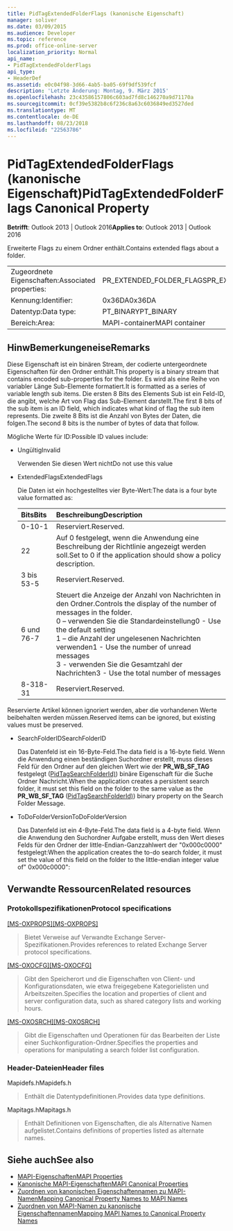 ```yaml
---
title: PidTagExtendedFolderFlags (kanonische Eigenschaft)
manager: soliver
ms.date: 03/09/2015
ms.audience: Developer
ms.topic: reference
ms.prod: office-online-server
localization_priority: Normal
api_name:
- PidTagExtendedFolderFlags
api_type:
- HeaderDef
ms.assetid: e0c04f98-3d66-4ab5-ba05-69f9df539fcf
description: 'Letzte Änderung: Montag, 9. März 2015'
ms.openlocfilehash: 23c43586157806c603ad7fd8c146270a9d71170a
ms.sourcegitcommit: 0cf39e5382b8c6f236c8a63c6036849ed3527ded
ms.translationtype: MT
ms.contentlocale: de-DE
ms.lasthandoff: 08/23/2018
ms.locfileid: "22563786"
---
```

# <a name="pidtagextendedfolderflags-canonical-property"></a><span data-ttu-id="ee55a-103">PidTagExtendedFolderFlags (kanonische Eigenschaft)</span><span class="sxs-lookup"><span data-stu-id="ee55a-103">PidTagExtendedFolderFlags Canonical Property</span></span>
 
<span data-ttu-id="ee55a-104">**Betrifft**: Outlook 2013 | Outlook 2016</span><span class="sxs-lookup"><span data-stu-id="ee55a-104">**Applies to**: Outlook 2013 | Outlook 2016</span></span> 
  
<span data-ttu-id="ee55a-105">Erweiterte Flags zu einem Ordner enthält.</span><span class="sxs-lookup"><span data-stu-id="ee55a-105">Contains extended flags about a folder.</span></span>
  
|||
|:-----|:-----|
|<span data-ttu-id="ee55a-106">Zugeordnete Eigenschaften:</span><span class="sxs-lookup"><span data-stu-id="ee55a-106">Associated properties:</span></span>  <br/> |<span data-ttu-id="ee55a-107">PR_EXTENDED_FOLDER_FLAGS</span><span class="sxs-lookup"><span data-stu-id="ee55a-107">PR_EXTENDED_FOLDER_FLAGS</span></span>  <br/> |
|<span data-ttu-id="ee55a-108">Kennung:</span><span class="sxs-lookup"><span data-stu-id="ee55a-108">Identifier:</span></span>  <br/> |<span data-ttu-id="ee55a-109">0x36DA</span><span class="sxs-lookup"><span data-stu-id="ee55a-109">0x36DA</span></span>  <br/> |
|<span data-ttu-id="ee55a-110">Datentyp:</span><span class="sxs-lookup"><span data-stu-id="ee55a-110">Data type:</span></span>  <br/> |<span data-ttu-id="ee55a-111">PT_BINARY</span><span class="sxs-lookup"><span data-stu-id="ee55a-111">PT_BINARY</span></span>  <br/> |
|<span data-ttu-id="ee55a-112">Bereich:</span><span class="sxs-lookup"><span data-stu-id="ee55a-112">Area:</span></span>  <br/> |<span data-ttu-id="ee55a-113">MAPI-container</span><span class="sxs-lookup"><span data-stu-id="ee55a-113">MAPI container</span></span>  <br/> |
   
## <a name="remarks"></a><span data-ttu-id="ee55a-114">HinwBemerkungeneise</span><span class="sxs-lookup"><span data-stu-id="ee55a-114">Remarks</span></span>

<span data-ttu-id="ee55a-115">Diese Eigenschaft ist ein binären Stream, der codierte untergeordnete Eigenschaften für den Ordner enthält.</span><span class="sxs-lookup"><span data-stu-id="ee55a-115">This property is a binary stream that contains encoded sub-properties for the folder.</span></span> <span data-ttu-id="ee55a-116">Es wird als eine Reihe von variabler Länge Sub-Elemente formatiert.</span><span class="sxs-lookup"><span data-stu-id="ee55a-116">It is formatted as a series of variable length sub items.</span></span> <span data-ttu-id="ee55a-117">Die ersten 8 Bits des Elements Sub ist ein Feld-ID, die angibt, welche Art von Flag das Sub-Element darstellt.</span><span class="sxs-lookup"><span data-stu-id="ee55a-117">The first 8 bits of the sub item is an ID field, which indicates what kind of flag the sub item represents.</span></span> <span data-ttu-id="ee55a-118">Die zweite 8 Bits ist die Anzahl von Bytes der Daten, die folgen.</span><span class="sxs-lookup"><span data-stu-id="ee55a-118">The second 8 bits is the number of bytes of data that follow.</span></span>
  
<span data-ttu-id="ee55a-119">Mögliche Werte für ID:</span><span class="sxs-lookup"><span data-stu-id="ee55a-119">Possible ID values include:</span></span>
  
- <span data-ttu-id="ee55a-120">Ungültig</span><span class="sxs-lookup"><span data-stu-id="ee55a-120">Invalid</span></span>
    
   <span data-ttu-id="ee55a-121">Verwenden Sie diesen Wert nicht</span><span class="sxs-lookup"><span data-stu-id="ee55a-121">Do not use this value</span></span>
    
- <span data-ttu-id="ee55a-122">ExtendedFlags</span><span class="sxs-lookup"><span data-stu-id="ee55a-122">ExtendedFlags</span></span>
    
   <span data-ttu-id="ee55a-123">Die Daten ist ein hochgestelltes vier Byte-Wert:</span><span class="sxs-lookup"><span data-stu-id="ee55a-123">The data is a four byte value formatted as:</span></span>
    
   |<span data-ttu-id="ee55a-124">**Bits**</span><span class="sxs-lookup"><span data-stu-id="ee55a-124">**Bits**</span></span>|<span data-ttu-id="ee55a-125">**Beschreibung**</span><span class="sxs-lookup"><span data-stu-id="ee55a-125">**Description**</span></span>|
   |:-----|:-----|
   |<span data-ttu-id="ee55a-126">0-1</span><span class="sxs-lookup"><span data-stu-id="ee55a-126">0-1</span></span>  <br/> |<span data-ttu-id="ee55a-127">Reserviert.</span><span class="sxs-lookup"><span data-stu-id="ee55a-127">Reserved.</span></span>  <br/> |
   |<span data-ttu-id="ee55a-128">2</span><span class="sxs-lookup"><span data-stu-id="ee55a-128">2</span></span>  <br/> |<span data-ttu-id="ee55a-129">Auf 0 festgelegt, wenn die Anwendung eine Beschreibung der Richtlinie angezeigt werden soll.</span><span class="sxs-lookup"><span data-stu-id="ee55a-129">Set to 0 if the application should show a policy description.</span></span>  <br/> |
   |<span data-ttu-id="ee55a-130">3 bis 5</span><span class="sxs-lookup"><span data-stu-id="ee55a-130">3-5</span></span>  <br/> |<span data-ttu-id="ee55a-131">Reserviert.</span><span class="sxs-lookup"><span data-stu-id="ee55a-131">Reserved.</span></span>  <br/> |
   |<span data-ttu-id="ee55a-132">6 und 7</span><span class="sxs-lookup"><span data-stu-id="ee55a-132">6-7</span></span>  <br/> |<span data-ttu-id="ee55a-133">Steuert die Anzeige der Anzahl von Nachrichten in den Ordner.</span><span class="sxs-lookup"><span data-stu-id="ee55a-133">Controls the display of the number of messages in the folder.</span></span>  <br/> <span data-ttu-id="ee55a-134">0 – verwenden Sie die Standardeinstellung</span><span class="sxs-lookup"><span data-stu-id="ee55a-134">0 - Use the default setting</span></span>  <br/> <span data-ttu-id="ee55a-135">1 – die Anzahl der ungelesenen Nachrichten verwenden</span><span class="sxs-lookup"><span data-stu-id="ee55a-135">1 - Use the number of unread messages</span></span>  <br/> <span data-ttu-id="ee55a-136">3 - verwenden Sie die Gesamtzahl der Nachrichten</span><span class="sxs-lookup"><span data-stu-id="ee55a-136">3 - Use the total number of messages</span></span>  <br/> |
   |<span data-ttu-id="ee55a-137">8-31</span><span class="sxs-lookup"><span data-stu-id="ee55a-137">8-31</span></span>  <br/> |<span data-ttu-id="ee55a-138">Reserviert.</span><span class="sxs-lookup"><span data-stu-id="ee55a-138">Reserved.</span></span>  <br/> |
   
<span data-ttu-id="ee55a-139">Reservierte Artikel können ignoriert werden, aber die vorhandenen Werte beibehalten werden müssen.</span><span class="sxs-lookup"><span data-stu-id="ee55a-139">Reserved items can be ignored, but existing values must be preserved.</span></span>
    
- <span data-ttu-id="ee55a-140">SearchFolderID</span><span class="sxs-lookup"><span data-stu-id="ee55a-140">SearchFolderID</span></span>
    
   <span data-ttu-id="ee55a-141">Das Datenfeld ist ein 16-Byte-Feld.</span><span class="sxs-lookup"><span data-stu-id="ee55a-141">The data field is a 16-byte field.</span></span> <span data-ttu-id="ee55a-142">Wenn die Anwendung einen beständigen Suchordner erstellt, muss dieses Feld für den Ordner auf den gleichen Wert wie der **PR_WB_SF_TAG** festgelegt ([PidTagSearchFolderId)](pidtagsearchfolderid-canonical-property.md)) binäre Eigenschaft für die Suche Ordner Nachricht.</span><span class="sxs-lookup"><span data-stu-id="ee55a-142">When the application creates a persistent search folder, it must set this field on the folder to the same value as the **PR_WB_SF_TAG** ([PidTagSearchFolderId)](pidtagsearchfolderid-canonical-property.md)) binary property on the Search Folder Message.</span></span>
    
- <span data-ttu-id="ee55a-143">ToDoFolderVersion</span><span class="sxs-lookup"><span data-stu-id="ee55a-143">ToDoFolderVersion</span></span>
    
   <span data-ttu-id="ee55a-144">Das Datenfeld ist ein 4-Byte-Feld.</span><span class="sxs-lookup"><span data-stu-id="ee55a-144">The data field is a 4-byte field.</span></span> <span data-ttu-id="ee55a-145">Wenn die Anwendung den Suchordner Aufgabe erstellt, muss den Wert dieses Felds für den Ordner der little-Endian-Ganzzahlwert der "0x000c0000" festgelegt:</span><span class="sxs-lookup"><span data-stu-id="ee55a-145">When the application creates the to-do search folder, it must set the value of this field on the folder to the little-endian integer value of" 0x000c0000":</span></span>
    
## <a name="related-resources"></a><span data-ttu-id="ee55a-146">Verwandte Ressourcen</span><span class="sxs-lookup"><span data-stu-id="ee55a-146">Related resources</span></span>

### <a name="protocol-specifications"></a><span data-ttu-id="ee55a-147">Protokollspezifikationen</span><span class="sxs-lookup"><span data-stu-id="ee55a-147">Protocol specifications</span></span>

<span data-ttu-id="ee55a-148">[[MS-OXPROPS]](http://msdn.microsoft.com/library/f6ab1613-aefe-447d-a49c-18217230b148%28Office.15%29.aspx)</span><span class="sxs-lookup"><span data-stu-id="ee55a-148">[[MS-OXPROPS]](http://msdn.microsoft.com/library/f6ab1613-aefe-447d-a49c-18217230b148%28Office.15%29.aspx)</span></span>
  
> <span data-ttu-id="ee55a-149">Bietet Verweise auf Verwandte Exchange Server-Spezifikationen.</span><span class="sxs-lookup"><span data-stu-id="ee55a-149">Provides references to related Exchange Server protocol specifications.</span></span>
    
<span data-ttu-id="ee55a-150">[[MS-OXOCFG]](http://msdn.microsoft.com/library/7d466dd5-c156-4da9-9a01-75c78e7e1a67%28Office.15%29.aspx)</span><span class="sxs-lookup"><span data-stu-id="ee55a-150">[[MS-OXOCFG]](http://msdn.microsoft.com/library/7d466dd5-c156-4da9-9a01-75c78e7e1a67%28Office.15%29.aspx)</span></span>
  
> <span data-ttu-id="ee55a-151">Gibt den Speicherort und die Eigenschaften von Client- und Konfigurationsdaten, wie etwa freigegebene Kategorielisten und Arbeitszeiten.</span><span class="sxs-lookup"><span data-stu-id="ee55a-151">Specifies the location and properties of client and server configuration data, such as shared category lists and working hours.</span></span>
    
<span data-ttu-id="ee55a-152">[[MS-OXOSRCH]](http://msdn.microsoft.com/library/c72e49b8-78c7-4483-ad65-e46e9133673b%28Office.15%29.aspx)</span><span class="sxs-lookup"><span data-stu-id="ee55a-152">[[MS-OXOSRCH]](http://msdn.microsoft.com/library/c72e49b8-78c7-4483-ad65-e46e9133673b%28Office.15%29.aspx)</span></span>
  
> <span data-ttu-id="ee55a-153">Gibt die Eigenschaften und Operationen für das Bearbeiten der Liste einer Suchkonfiguration-Ordner.</span><span class="sxs-lookup"><span data-stu-id="ee55a-153">Specifies the properties and operations for manipulating a search folder list configuration.</span></span>
    
### <a name="header-files"></a><span data-ttu-id="ee55a-154">Header-Dateien</span><span class="sxs-lookup"><span data-stu-id="ee55a-154">Header files</span></span>

<span data-ttu-id="ee55a-155">Mapidefs.h</span><span class="sxs-lookup"><span data-stu-id="ee55a-155">Mapidefs.h</span></span>
  
> <span data-ttu-id="ee55a-156">Enthält die Datentypdefinitionen.</span><span class="sxs-lookup"><span data-stu-id="ee55a-156">Provides data type definitions.</span></span>
    
<span data-ttu-id="ee55a-157">Mapitags.h</span><span class="sxs-lookup"><span data-stu-id="ee55a-157">Mapitags.h</span></span>
  
> <span data-ttu-id="ee55a-158">Enthält Definitionen von Eigenschaften, die als Alternative Namen aufgelistet.</span><span class="sxs-lookup"><span data-stu-id="ee55a-158">Contains definitions of properties listed as alternate names.</span></span>
    
## <a name="see-also"></a><span data-ttu-id="ee55a-159">Siehe auch</span><span class="sxs-lookup"><span data-stu-id="ee55a-159">See also</span></span>

- [<span data-ttu-id="ee55a-160">MAPI-Eigenschaften</span><span class="sxs-lookup"><span data-stu-id="ee55a-160">MAPI Properties</span></span>](mapi-properties.md)
- [<span data-ttu-id="ee55a-161">Kanonische MAPI-Eigenschaften</span><span class="sxs-lookup"><span data-stu-id="ee55a-161">MAPI Canonical Properties</span></span>](mapi-canonical-properties.md)
- [<span data-ttu-id="ee55a-162">Zuordnen von kanonischen Eigenschaftennamen zu MAPI-Namen</span><span class="sxs-lookup"><span data-stu-id="ee55a-162">Mapping Canonical Property Names to MAPI Names</span></span>](mapping-canonical-property-names-to-mapi-names.md)
- [<span data-ttu-id="ee55a-163">Zuordnen von MAPI-Namen zu kanonische Eigenschaftennamen</span><span class="sxs-lookup"><span data-stu-id="ee55a-163">Mapping MAPI Names to Canonical Property Names</span></span>](mapping-mapi-names-to-canonical-property-names.md)


